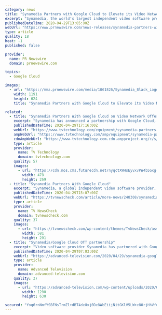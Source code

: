 ```yaml
---
category: news
title: "Synamedia Partners with Google Cloud to Elevate its Video Network Portfolio with \"as-a-Service\" OTT Offerings"
excerpt: "Synamedia, the world's largest independent video software provider, today announced that it has partnered with Google Cloud to expand its"
publishedDateTime: 2020-04-29T13:05:00Z
webUrl: "https://www.prnewswire.com/news-releases/synamedia-partners-with-google-cloud-to-elevate-its-video-network-portfolio-with-as-a-service-ott-offerings-301049351.html"
type: article
quality: 18
heat: -1
published: false

provider:
  name: PR Newswire
  domain: prnewswire.com

topics:
  - Google Cloud

images:
  - url: "https://mma.prnewswire.com/media/1061826/Synamedia_Black_Logo.jpg?p=facebook"
    width: 1191
    height: 624
    title: "Synamedia Partners with Google Cloud to Elevate its Video Network Portfolio with \"as-a-Service\" OTT Offerings"

related:
  - title: "Synamedia Partners With Google Cloud on Video Network Offering"
    excerpt: "Synamedia has announced a partnership with Google Cloud, expanding its video network portfolio with a new over-the-top (OTT) as-a-service offering. The partnership, which enhances service availability and scalability,"
    publishedDateTime: 2020-04-29T17:16:00Z
    webUrl: "https://www.tvtechnology.com/equipment/synamedia-partners-with-google-cloud-on-video-network-offering"
    ampWebUrl: "https://www.tvtechnology.com/amp/equipment/synamedia-partners-with-google-cloud-on-video-network-offering"
    cdnAmpWebUrl: "https://www-tvtechnology-com.cdn.ampproject.org/c/s/www.tvtechnology.com/amp/equipment/synamedia-partners-with-google-cloud-on-video-network-offering"
    type: article
    provider:
      name: TV Technology
      domain: tvtechnology.com
    quality: 57
    images:
      - url: "https://cdn.mos.cms.futurecdn.net/nyqctXWHsEyvxvPW4b5Gxg-1200-80.jpg"
        width: 478
        height: 269
  - title: "Synamedia Partners With Google Cloud"
    excerpt: "Synamedia, a global independent video software provider, today announced that it has partnered with Google Cloud to expand its video network portfolio with new"
    publishedDateTime: 2020-04-29T15:07:00Z
    webUrl: "https://tvnewscheck.com/article/more-news/248308/synamedia-partners-with-google-cloud/"
    type: article
    provider:
      name: TV NewsCheck
      domain: tvnewscheck.com
    quality: 37
    images:
      - url: "https://tvnewscheck.com/wp-content/themes/TvNewsCheck/assets/img/tvn-logo.png"
        width: 581
        height: 201
  - title: "Synamedia/Google Cloud OTT partnership"
    excerpt: "Video software provider Synamedia has partnered with Google Cloud to expand its video network portfolio with new over-the-top (OTT) ‘as a service’ offerings"
    publishedDateTime: 2020-04-29T07:03:00Z
    webUrl: "https://advanced-television.com/2020/04/29/synamedia-google-cloud-ott-partnership/"
    type: article
    provider:
      name: Advanced Television
      domain: advanced-television.com
    quality: 37
    images:
      - url: "https://advanced-television.com/wp-content/uploads/2020/04/google-cloud-1200-630.png"
        width: 1200
        height: 630

secured: "Yoq6rnNmfYSBFNsTrmZl+dBT4deUxj0De8WbEiijNitGKlV5LW+e80rjHhVfu0w95tnQsjqUNG+yxRKq64RQ5CporuoxYF936vIEuRvuGXbDfpcMmlMCdzn8X9Pz7d7hdcjxRPsDsS0GA20MU0Yp6RgrT4raPx+DeNDxL8uNp06xguIzpvHmMvR46xJhvZupDUc3ECLraDg2cPN4bvduFn0gESagzr+wy8KewKaQViGCKAxrDzag9mknbRGJg2E3KBjl9x1DGZ+/7XW/RDI8VDXKpvuVyI12D4AX/6d8ZLmhNTrsFy06YQOjYDYbnh7oFCxtiqy3d6g69SsnNlic2SGsx/5rFyDRnXCsgwMEkCPP+PVQs2EDqyvvvHZDlk8Npd9pCiezSbW6pGyd143670mfk6Xw8/dAfc8oQHjBSMFsSdGhJFnhNon8afDOGEQhBp0iM/CmZPODX6ySYVh8tmZyckWKkrmBf4Z8jP0ZTes=;1Hbo6FHPVyJlxIkDztNNxw=="
---
```


